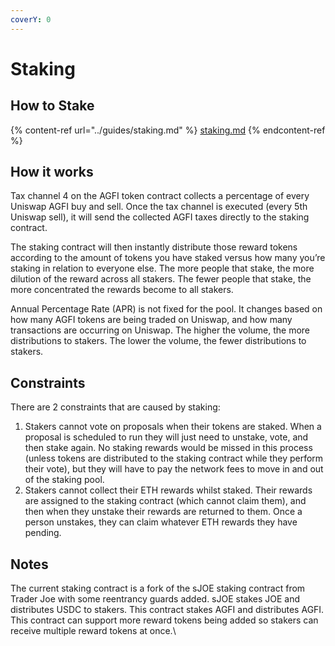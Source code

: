 ```yaml
---
coverY: 0
---
```


# Staking

## How to Stake

{% content-ref url="../guides/staking.md" %}
[staking.md](../guides/staking.md)
{% endcontent-ref %}

## How it works

Tax channel 4 on the AGFI token contract collects a percentage of every Uniswap AGFI buy and sell. Once the tax channel is executed (every 5th Uniswap sell), it will send the collected AGFI taxes directly to the staking contract.

The staking contract will then instantly distribute those reward tokens according to the amount of tokens you have staked versus how many you’re staking in relation to everyone else. The more people that stake, the more dilution of the reward across all stakers. The fewer people that stake, the more concentrated the rewards become to all stakers.

Annual Percentage Rate (APR) is not fixed for the pool. It changes based on how many AGFI tokens are being traded on Uniswap, and how many transactions are occurring on Uniswap. The higher the volume, the more distributions to stakers. The lower the volume, the fewer distributions to stakers.

## Constraints

There are 2 constraints that are caused by staking:

1. Stakers cannot vote on proposals when their tokens are staked. When a proposal is scheduled to run they will just need to unstake, vote, and then stake again. No staking rewards would be missed in this process (unless tokens are distributed to the staking contract while they perform their vote), but they will have to pay the network fees to move in and out of the staking pool.
2. Stakers cannot collect their ETH rewards whilst staked. Their rewards are assigned to the staking contract (which cannot claim them), and then when they unstake their rewards are returned to them. Once a person unstakes, they can claim whatever ETH rewards they have pending.

## Notes

The current staking contract is a fork of the sJOE staking contract from Trader Joe with some reentrancy guards added. sJOE stakes JOE and distributes USDC to stakers. This contract stakes AGFI and distributes AGFI. This contract can support more reward tokens being added so stakers can receive multiple reward tokens at once.\
